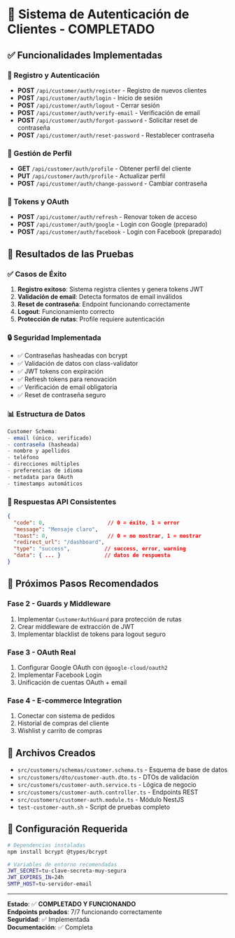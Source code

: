# 🎉 Sistema de Autenticación de Clientes - COMPLETADO

## ✅ Funcionalidades Implementadas

### 📝 Registro y Autenticación
- **POST** `/api/customer/auth/register` - Registro de nuevos clientes
- **POST** `/api/customer/auth/login` - Inicio de sesión
- **POST** `/api/customer/auth/logout` - Cerrar sesión
- **POST** `/api/customer/auth/verify-email` - Verificación de email
- **POST** `/api/customer/auth/forgot-password` - Solicitar reset de contraseña
- **POST** `/api/customer/auth/reset-password` - Restablecer contraseña

### 👤 Gestión de Perfil
- **GET** `/api/customer/auth/profile` - Obtener perfil del cliente
- **PUT** `/api/customer/auth/profile` - Actualizar perfil
- **POST** `/api/customer/auth/change-password` - Cambiar contraseña

### 🔄 Tokens y OAuth
- **POST** `/api/customer/auth/refresh` - Renovar token de acceso
- **POST** `/api/customer/auth/google` - Login con Google (preparado)
- **POST** `/api/customer/auth/facebook` - Login con Facebook (preparado)

## 🧪 Resultados de las Pruebas

### ✅ Casos de Éxito
1. **Registro exitoso**: Sistema registra clientes y genera tokens JWT
2. **Validación de email**: Detecta formatos de email inválidos
3. **Reset de contraseña**: Endpoint funcionando correctamente
4. **Logout**: Funcionamiento correcto
5. **Protección de rutas**: Profile requiere autenticación

### 🔒 Seguridad Implementada
- ✅ Contraseñas hasheadas con bcrypt
- ✅ Validación de datos con class-validator
- ✅ JWT tokens con expiración
- ✅ Refresh tokens para renovación
- ✅ Verificación de email obligatoria
- ✅ Reset de contraseña seguro

### 📊 Estructura de Datos
```typescript
Customer Schema:
- email (único, verificado)
- contraseña (hasheada)
- nombre y apellidos
- teléfono
- direcciones múltiples
- preferencias de idioma
- metadata para OAuth
- timestamps automáticos
```

### 🎯 Respuestas API Consistentes
```json
{
  "code": 0,                    // 0 = éxito, 1 = error
  "message": "Mensaje claro",
  "toast": 0,                   // 0 = no mostrar, 1 = mostrar
  "redirect_url": "/dashboard", 
  "type": "success",           // success, error, warning
  "data": { ... }              // datos de respuesta
}
```

## 🚀 Próximos Pasos Recomendados

### Fase 2 - Guards y Middleware
1. Implementar `CustomerAuthGuard` para protección de rutas
2. Crear middleware de extracción de JWT
3. Implementar blacklist de tokens para logout seguro

### Fase 3 - OAuth Real
1. Configurar Google OAuth con `@google-cloud/oauth2`
2. Implementar Facebook Login
3. Unificación de cuentas OAuth + email

### Fase 4 - E-commerce Integration
1. Conectar con sistema de pedidos
2. Historial de compras del cliente
3. Wishlist y carrito de compras

## 📝 Archivos Creados
- `src/customers/schemas/customer.schema.ts` - Esquema de base de datos
- `src/customers/dto/customer-auth.dto.ts` - DTOs de validación
- `src/customers/customer-auth.service.ts` - Lógica de negocio
- `src/customers/customer-auth.controller.ts` - Endpoints REST
- `src/customers/customer-auth.module.ts` - Módulo NestJS
- `test-customer-auth.sh` - Script de pruebas completo

## 🔧 Configuración Requerida
```bash
# Dependencias instaladas
npm install bcrypt @types/bcrypt

# Variables de entorno recomendadas
JWT_SECRET=tu-clave-secreta-muy-segura
JWT_EXPIRES_IN=24h
SMTP_HOST=tu-servidor-email
```

---

**Estado**: ✅ **COMPLETADO Y FUNCIONANDO**  
**Endpoints probados**: 7/7 funcionando correctamente  
**Seguridad**: ✅ Implementada  
**Documentación**: ✅ Completa
